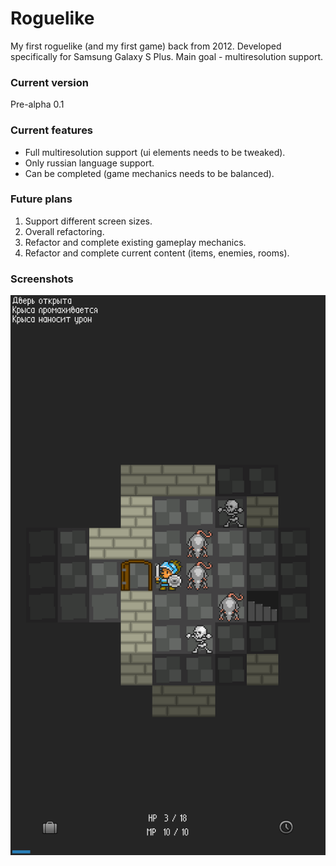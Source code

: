 # Roguelike

My first roguelike (and my first game) back from 2012. Developed specifically for Samsung Galaxy S Plus.
Main goal - multiresolution support.

### Current version
Pre-alpha 0.1

### Current features
- Full multiresolution support (ui elements needs to be tweaked).
- Only russian language support.
- Can be completed (game mechanics needs to be balanced).

### Future plans
1. Support different screen sizes.
2. Overall refactoring.
3. Refactor and complete existing gameplay mechanics.
4. Refactor and complete current content (items, enemies, rooms).

### Screenshots
![](/app/prealpha-screenshot0.png)